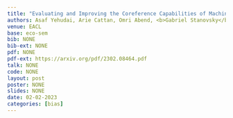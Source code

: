 ```yaml
---
title: "Evaluating and Improving the Coreference Capabilities of Machine Translation Models"
authors: Asaf Yehudai, Arie Cattan, Omri Abend, <b>Gabriel Stanovsky</b>
venue: EACL
base: eco-sem
bib: NONE
bib-ext: NONE
pdf: NONE
pdf-ext: https://arxiv.org/pdf/2302.08464.pdf
talk: NONE
code: NONE
layout: post
poster: NONE
slides: NONE
date: 02-02-2023
categories: [bias]
---
```

